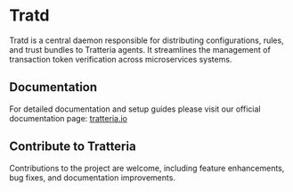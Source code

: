 # Tratd
Tratd is a central daemon responsible for distributing configurations, rules, and trust bundles to Tratteria agents. It streamlines the management of transaction token verification across microservices systems.

## Documentation
For detailed documentation and setup guides please visit our official documentation page: [tratteria.io](https://tratteria.io)

## Contribute to Tratteria
Contributions to the project are welcome, including feature enhancements, bug fixes, and documentation improvements.